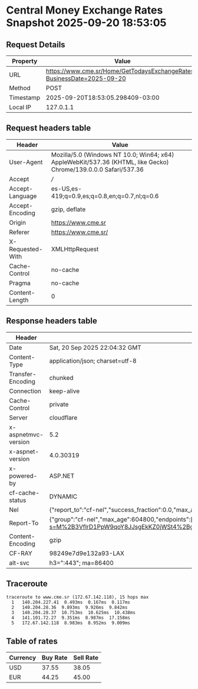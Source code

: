 # Central Money Exchange Rates Snapshot 2025-09-20 18:53:05
## Request Details

| Property | Value |
|----------|-------|
| URL | https://www.cme.sr/Home/GetTodaysExchangeRates/?BusinessDate=2025-09-20 |
| Method | POST |
| Timestamp | 2025-09-20T18:53:05.298409-03:00 |
| Local IP | 127.0.1.1 |
    
## Request headers table

| Header | Value |
|--------|-------|
| User-Agent | Mozilla/5.0 (Windows NT 10.0; Win64; x64) AppleWebKit/537.36 (KHTML, like Gecko) Chrome/139.0.0.0 Safari/537.36 |
| Accept | */* |
| Accept-Language | es-US,es-419;q=0.9,es;q=0.8,en;q=0.7,nl;q=0.6 |
| Accept-Encoding | gzip, deflate |
| Origin | https://www.cme.sr |
| Referer | https://www.cme.sr/ |
| X-Requested-With | XMLHttpRequest |
| Cache-Control | no-cache |
| Pragma | no-cache |
| Content-Length | 0 |

    
## Response headers table
| Header | Value |
|--------|-------|
| Date | Sat, 20 Sep 2025 22:04:32 GMT |
| Content-Type | application/json; charset=utf-8 |
| Transfer-Encoding | chunked |
| Connection | keep-alive |
| Cache-Control | private |
| Server | cloudflare |
| x-aspnetmvc-version | 5.2 |
| x-aspnet-version | 4.0.30319 |
| x-powered-by | ASP.NET |
| cf-cache-status | DYNAMIC |
| Nel | {"report_to":"cf-nel","success_fraction":0.0,"max_age":604800} |
| Report-To | {"group":"cf-nel","max_age":604800,"endpoints":[{"url":"https://a.nel.cloudflare.com/report/v4?s=M%2B3VflrD1PpW9qoY8JJsgEkKZ0jWSt4%2BgyeYnn7HhpbRiDTMBFASzZERxfBfBZj427g3vklydk0tEKplYM2haK%2B5p0UxulOCdeo%3D"}]} |
| Content-Encoding | gzip |
| CF-RAY | 98249e7d9e132a93-LAX |
| alt-svc | h3=":443"; ma=86400 |

## Traceroute 

```
traceroute to www.cme.sr (172.67.142.118), 15 hops max
  1   140.204.227.41  0.493ms  0.167ms  0.117ms 
  2   140.204.28.36  9.893ms  9.926ms  9.842ms 
  3   140.204.28.37  10.753ms  10.625ms  10.438ms 
  4   141.101.72.27  9.351ms  8.987ms  17.158ms 
  5   172.67.142.118  8.983ms  8.952ms  9.009ms 

```


## Table of rates

| Currency | Buy Rate | Sell Rate |
|----------|----------|-----------|
| USD | 37.55 | 38.05 |
| EUR | 44.25 | 45.00 |
